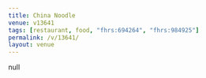 ```yaml
---
title: China Noodle
venue: v13641
tags: [restaurant, food, "fhrs:694264", "fhrs:984925"]
permalink: /v/13641/
layout: venue
---
```

null